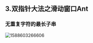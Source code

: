 

## 3.双指针大法之滑动窗口Ant

### 无重复字符的最长子串

![1588603266606](D:\Dev\SrcCode\geek-algorithm-leetcode\src\main\leetcode_manuscripts\two_pointers\3.双指针大法之滑动窗口Ant.assets\1588603266606.png)

